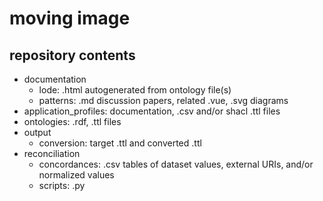 # moving image

## repository contents

* documentation
  * lode: .html autogenerated from ontology file(s)
  * patterns: .md discussion papers, related .vue, .svg diagrams
* application_profiles: documentation, .csv and/or shacl .ttl files
* ontologies: .rdf, .ttl files
* output
  * conversion: target .ttl and converted .ttl
* reconciliation
  * concordances: .csv tables of dataset values, external URIs, and/or normalized values
  * scripts: .py 


